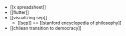 - [[x spreadsheet]]
- [[flutter]]
- [[visualizing sep]]
  - [[sep]] == [[stanford encyclopedia of philosophy]]
- [[chilean transition to democracy]]